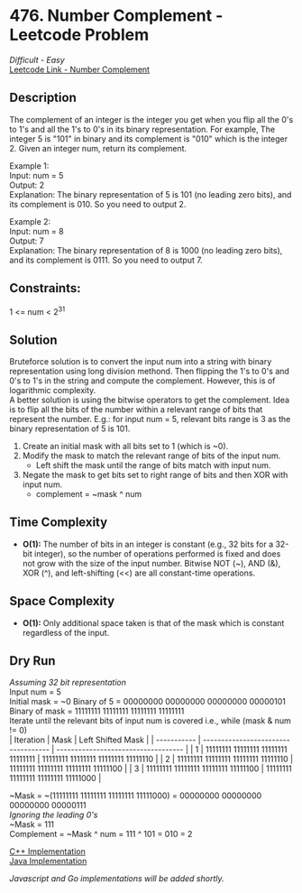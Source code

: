 # 476. Number Complement - Leetcode Problem

*Difficult - Easy*  
[Leetcode Link - Number Complement](https://leetcode.com/problems/number-complement/description/)  

## Description
The complement of an integer is the integer you get when you flip all the 0's to 1's and all the 1's to 0's in its binary representation.
For example, The integer 5 is "101" in binary and its complement is "010" which is the integer 2.
Given an integer num, return its complement.  

Example 1:  
Input: num = 5  
Output: 2  
Explanation: The binary representation of 5 is 101 (no leading zero bits), and its complement is 010. So you need to output 2.  

Example 2:  
Input: num = 8  
Output: 7  
Explanation: The binary representation of 8 is 1000 (no leading zero bits), and its complement is 0111. So you need to output 7.  
 

## Constraints:
1 <= num < 2<sup>31</sup>  

## Solution
Bruteforce solution is to convert the input num into a string with binary representation using long division methond. Then flipping the 1's to 0's and 0's to 1's in the string and compute the complement. However, this is of logarithmic complexity.  
A better solution is using the bitwise operators to get the complement. Idea is to flip all the bits of the number within a relevant range of bits that represent the number. E.g.: for input num = 5, relevant bits range is 3 as the binary representation of 5 is 101.
1. Create an initial mask with all bits set to 1 (which is ~0).
2. Modify the mask to match the relevant range of bits of the input num.
    * Left shift the mask until the range of bits match with input num.
3. Negate the mask to get bits set to right range of bits and then XOR with input num.
    * complement = ~mask ^ num

## Time Complexity
* **O(1):** The number of bits in an integer is constant (e.g., 32 bits for a 32-bit integer), so the number of operations performed is fixed and does not grow with the size of the input number. Bitwise NOT (~), AND (&), XOR (^), and left-shifting (<<) are all constant-time operations.

## Space Complexity
* **O(1):** Only additional space taken is that of the mask which is constant regardless of the input.

## Dry Run
*Assuming 32 bit representation*  
Input num = 5  
Initial mask = ~0
Binary of 5 =    00000000 00000000 00000000 00000101  
Binary of mask = 11111111 11111111 11111111 11111111  
Iterate until the relevant bits of input num is covered i.e., while (mask & num != 0)  
|  Iteration  |                 Mask                |          Left Shifted Mask          |
| ----------- | ----------------------------------- | ----------------------------------- |
|      1      | 11111111 11111111 11111111 11111111 | 11111111 11111111 11111111 11111110 |
|      2      | 11111111 11111111 11111111 11111110 | 11111111 11111111 11111111 11111100 |
|      3      | 11111111 11111111 11111111 11111100 | 11111111 11111111 11111111 11111000 |

~Mask = ~(11111111 11111111 11111111 11111000) = 00000000 00000000 00000000 00000111  
*Ignoring the leading 0's*  
~Mask = 111   
Complement = ~Mask ^ num = 111 ^ 101 = 010 = 2  

[C++ Implementation](./numberComplement.cpp)  
[Java Implementation](./Solution.java)  

*Javascript and Go implementations will be added shortly.*